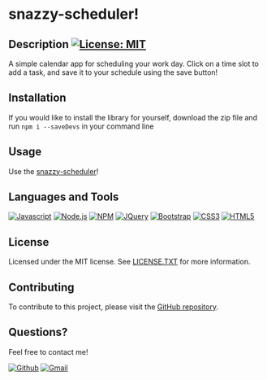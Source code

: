# snazzy-scheduler!


  ## Description [![License: MIT](https://img.shields.io/badge/License-MIT-yellow.svg?style=plastic)](https://opensource.org/licenses/MIT)
  
  A simple calendar app for scheduling your work day. Click on a time slot to add a task, and save it to your schedule using the save button!
  
  ## Installation
  
  If you would like to install the library for yourself, download the zip file and run `npm i --saveDevs` in your command line
      
  ## Usage

  Use the [snazzy-scheduler](https://kierstenv.github.io/snazzy-scheduler/)!

  ## Languages and Tools

  [![Javascript](https://img.shields.io/badge/JavaScript-323330?style=plastic&logo=javascript&logoColor=F7DF1E)](https://www.javascript.com/)
  [![Node.js](https://img.shields.io/badge/Node.js-339933?style=plastic&logo=nodedotjs&logoColor=white)](https://nodejs.org/)
  [![NPM](https://img.shields.io/badge/NPM-CB3837?style=plastic&logo=npm&logoColor=white)](https://www.npmjs.com/)
  [![JQuery](https://img.shields.io/badge/jQuery-0769AD?style=plastic&logo=jquery&logoColor=white)](https://jquery.com/)
  [![Bootstrap](https://img.shields.io/badge/Bootstrap-563D7C?style=plastic&logo=bootstrap&logoColor=white)](https://getbootstrap.com/)
  [![CSS3](https://img.shields.io/badge/CSS3-1572B6?style=plastic&logo=css3&logoColor=white)](https://www.w3.org/Style/CSS/)
  [![HTML5](https://img.shields.io/badge/HTML5-E34F26?style=plastic&logo=html5&logoColor=white)](https://www.w3.org/TR/html5/)

  ## License

  Licensed under the MIT license. See [LICENSE.TXT](./LICENSE.TXT) for more information.
  
  ## Contributing

  To contribute to this project, please visit the [GitHub repository](https://www.github.com/kierstenv/snazzy-scheduler).

  ## Questions?
  Feel free to contact me!

  [![Github](https://img.shields.io/badge/GitHub-100000?style=plastic&logo=github&logoColor=white)](https://www.github.com/kierstenv)
  [![Gmail](https://img.shields.io/badge/Gmail-D14836?style=plastic&logo=gmail&logoColor=white)](mailto:kierstenvicknair@utexas.edu)